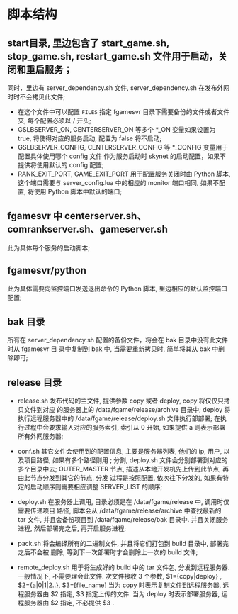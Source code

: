 # 脚本结构

## start目录, 里边包含了 start_game.sh, stop_game.sh, restart_game.sh 文件用于启动，关闭和重启服务；
 同时，里边有 server_dependency.sh 文件, server_dependency.sh 在发布外网时时不会拷贝此文件;

 * 在这个文件中可以配置  `FILES` 指定 fgamesvr 目录下需要备份的文件或者文件夹, 每个配置必须以 / 开头;
 * GSLBSERVER_ON, CENTERSERVER_ON 等多个 *_ON 变量如果设置为 true, 将使得对应的服务启动, 配置为 false 将不启动;
 * GSLBSERVER_CONFIG, CENTERSERVER_CONFIG 等 *_CONFIG 变量用于配置具体使用哪个 config 文件
   作为服务启动时 skynet 的启动配置，如果不提供将使用默认的 config 配置;
 * RANK_EXIT_PORT, GAME_EXIT_PORT 用于配置服务关闭时由 Python 脚本, 这个端口需要与 server_config.lua
   中的相应的 monitor 端口相同, 如果不配置, 将使用 Python 脚本中默认的端口;

## fgamesvr 中 centerserver.sh、comrankserver.sh、gameserver.sh

此为具体每个服务的启动脚本;

## fgamesvr/python

此为具体需要向监控端口发送退出命令的 Python 脚本, 里边相应的默认监控端口配置;

## bak 目录

所有在 server_dependency.sh 配置的备份文件，将会在 bak 目录中没有此文件时从 fgamesvr 目
录中复制到 bak 中, 当需要重新拷贝时, 简单将其从 bak 中删除即可;

## release 目录

 * release.sh 发布代码的主文件, 提供参数 copy 或者 deploy, copy 将仅仅只拷贝文件到对应
   的服务器上的 /data/fgame/release/archive 目录中; deploy 将执行远程服务器中的
   /data/fgame/release/deploy.sh 文件执行部部署; 在执行过程中会要求输入对应的服务索引,
   索引从 0 开始, 如果提供 a 则表示部署所有外网服务器;

 * conf.sh 其它文件会使用到的配置信息, 主要是服务器列表, 他们的 ip, 用户, 以及项目路径,
   如果有多个路径则用 ; 分割, deploy.sh 文件会分别部署到对应的多个目录中去;
   OUTER_MASTER 节点, 描述从本地开发机先上传到此节点, 再由此节点分发到其它的节点, 分发
   过程是按照配置, 依次往下分发的, 如果有特定的启动顺序则需要相应调整 SERVER_LIST 的顺序;

 * deploy.sh 在服务器上调用, 目录必须是在 /data/fgame/release 中, 调用时仅需要传递项目
   路径, 脚本会从 /data/fgame/release/archive 中查找最新的 tar 文件, 并且会备份项目到
   /data/fgame/release/bak 目录中. 并且关闭服务进程, 然后部署完之后, 再开启服务进程;

 * pack.sh 将会编译所有的二进制文件, 并且将它们打包到 build 目录中, 部署完之后不会被
   删除, 等到下一次部署时才会删除上一次的 build 文件;
 
 * remote_deploy.sh 用于将生成好的 build 中的 tar 文件包, 分发到远程服务器. 一般情况下,
   不需要理会此文件. 次文件接收 3 个参数, $1={copy|deploy} , $2={a|0|1|2..}, $3=[file_name]
   当为 copy 时表示复制文件到远程服务器, 远程服务器由 $2 指定, $3 指定上传的文件.
   当为 deploy 时表示部署服务器, 远程服务器由 $2 指定, 不必提供 $3 .
